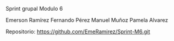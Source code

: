 Sprint grupal Modulo 6

Emerson Ramírez
Fernando Pérez
Manuel Muñoz
Pamela Alvarez

Repositorio: https://github.com/EmeRamirez/Sprint-M6.git